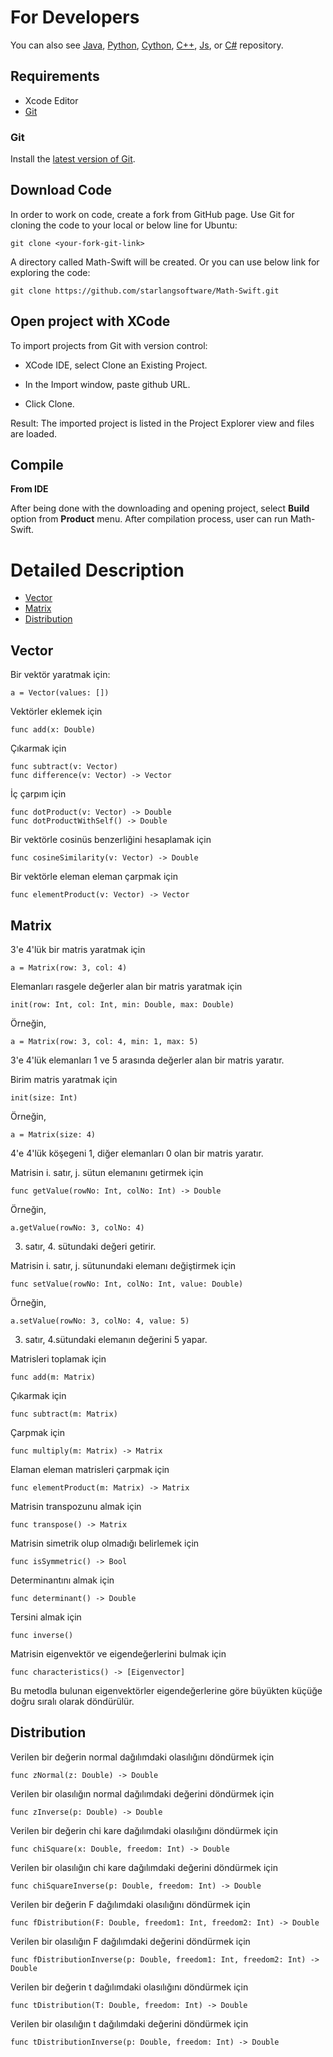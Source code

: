 For Developers
============
You can also see [Java](https://github.com/starlangsoftware/Math), [Python](https://github.com/starlangsoftware/Math-Py), [Cython](https://github.com/starlangsoftware/Math-Cy), [C++](https://github.com/starlangsoftware/Math-CPP), [Js](https://github.com/starlangsoftware/Math-Js), or [C#](https://github.com/starlangsoftware/Math-CS) repository.

## Requirements

* Xcode Editor
* [Git](#git)

### Git

Install the [latest version of Git](https://git-scm.com/book/en/v2/Getting-Started-Installing-Git).

## Download Code

In order to work on code, create a fork from GitHub page. 
Use Git for cloning the code to your local or below line for Ubuntu:

	git clone <your-fork-git-link>

A directory called Math-Swift will be created. Or you can use below link for exploring the code:

	git clone https://github.com/starlangsoftware/Math-Swift.git

## Open project with XCode

To import projects from Git with version control:

* XCode IDE, select Clone an Existing Project.

* In the Import window, paste github URL.

* Click Clone.

Result: The imported project is listed in the Project Explorer view and files are loaded.


## Compile

**From IDE**

After being done with the downloading and opening project, select **Build** option from **Product** menu. After compilation process, user can run Math-Swift.

Detailed Description
============

+ [Vector](#vector)
+ [Matrix](#matrix)
+ [Distribution](#distribution)

## Vector

Bir vektör yaratmak için:

	a = Vector(values: [])

Vektörler eklemek için

	func add(x: Double)

Çıkarmak için

	func subtract(v: Vector)
	func difference(v: Vector) -> Vector

İç çarpım için

	func dotProduct(v: Vector) -> Double
	func dotProductWithSelf() -> Double

Bir vektörle cosinüs benzerliğini hesaplamak için

	func cosineSimilarity(v: Vector) -> Double

Bir vektörle eleman eleman çarpmak için

	func elementProduct(v: Vector) -> Vector

## Matrix

3'e 4'lük bir matris yaratmak için

	a = Matrix(row: 3, col: 4)

Elemanları rasgele değerler alan bir matris yaratmak için

	init(row: Int, col: Int, min: Double, max: Double)

Örneğin, 

	a = Matrix(row: 3, col: 4, min: 1, max: 5)
 
3'e 4'lük elemanları 1 ve 5 arasında değerler alan bir matris yaratır.

Birim matris yaratmak için

	init(size: Int)

Örneğin,

	a = Matrix(size: 4)

4'e 4'lük köşegeni 1, diğer elemanları 0 olan bir matris yaratır.

Matrisin i. satır, j. sütun elemanını getirmek için 

	func getValue(rowNo: Int, colNo: Int) -> Double

Örneğin,

	a.getValue(rowNo: 3, colNo: 4)

3. satır, 4. sütundaki değeri getirir.

Matrisin i. satır, j. sütunundaki elemanı değiştirmek için

	func setValue(rowNo: Int, colNo: Int, value: Double)

Örneğin,

	a.setValue(rowNo: 3, colNo: 4, value: 5)

3. satır, 4.sütundaki elemanın değerini 5 yapar.

Matrisleri toplamak için

	func add(m: Matrix)

Çıkarmak için 

	func subtract(m: Matrix)

Çarpmak için 

	func multiply(m: Matrix) -> Matrix

Elaman eleman matrisleri çarpmak için

	func elementProduct(m: Matrix) -> Matrix

Matrisin transpozunu almak için

	func transpose() -> Matrix

Matrisin simetrik olup olmadığı belirlemek için

	func isSymmetric() -> Bool

Determinantını almak için

	func determinant() -> Double

Tersini almak için

	func inverse()

Matrisin eigenvektör ve eigendeğerlerini bulmak için

	func characteristics() -> [Eigenvector]

Bu metodla bulunan eigenvektörler eigendeğerlerine göre büyükten küçüğe doğru 
sıralı olarak döndürülür.

## Distribution

Verilen bir değerin normal dağılımdaki olasılığını döndürmek için

	func zNormal(z: Double) -> Double

Verilen bir olasılığın normal dağılımdaki değerini döndürmek için

	func zInverse(p: Double) -> Double

Verilen bir değerin chi kare dağılımdaki olasılığını döndürmek için

	func chiSquare(x: Double, freedom: Int) -> Double

Verilen bir olasılığın chi kare dağılımdaki değerini döndürmek için

	func chiSquareInverse(p: Double, freedom: Int) -> Double

Verilen bir değerin F dağılımdaki olasılığını döndürmek için

	func fDistribution(F: Double, freedom1: Int, freedom2: Int) -> Double

Verilen bir olasılığın F dağılımdaki değerini döndürmek için

	func fDistributionInverse(p: Double, freedom1: Int, freedom2: Int) -> Double

Verilen bir değerin t dağılımdaki olasılığını döndürmek için

	func tDistribution(T: Double, freedom: Int) -> Double

Verilen bir olasılığın t dağılımdaki değerini döndürmek için

	func tDistributionInverse(p: Double, freedom: Int) -> Double
